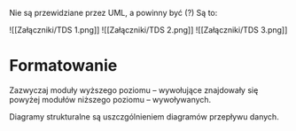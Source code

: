 Nie są przewidziane przez UML, a powinny być (?)
Są to:

![[Załączniki/TDS 1.png]]
![[Załączniki/TDS 2.png]]
![[Załączniki/TDS 3.png]]

# Formatowanie
Zazwyczaj moduły wyższego poziomu – wywołujące znajdowały się powyżej modułów niższego poziomu – wywoływanych.

Diagramy strukturalne są uszczgólnieniem diagramów przepływu danych.